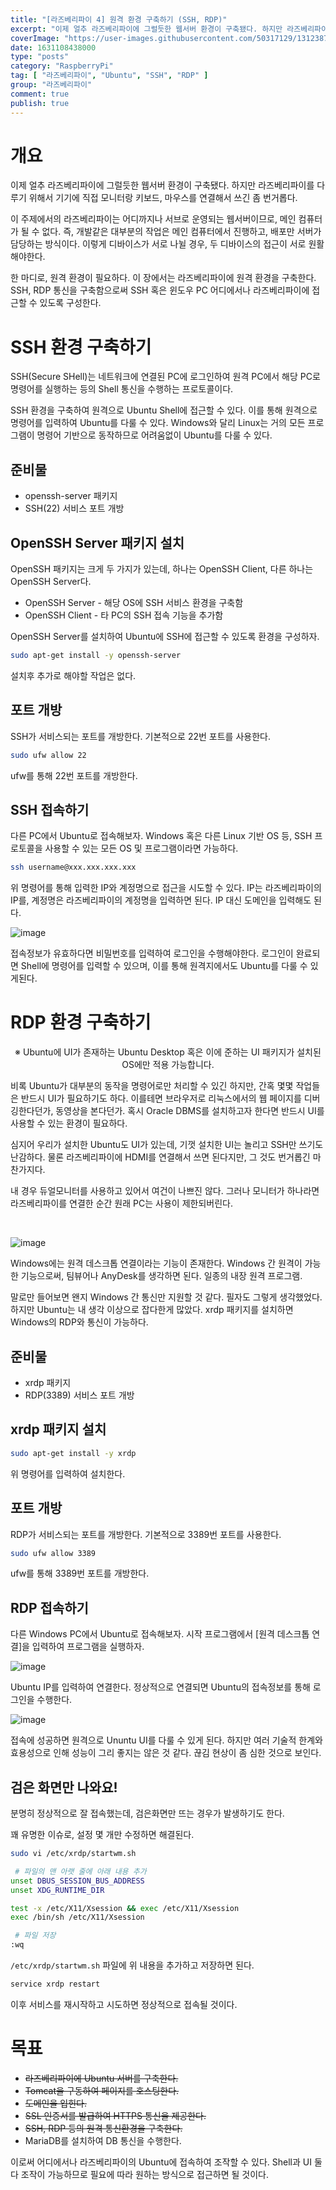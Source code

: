 ```yaml
---
title: "[라즈베리파이 4] 원격 환경 구축하기 (SSH, RDP)"
excerpt: "이제 얼추 라즈베리파이에 그럴듯한 웹서버 환경이 구축됐다. 하지만 라즈베리파이를 다루기 위해서 기기에 직접 모니터랑 키보드, 마우스를 연결해서 쓰긴 좀 번거롭다. 이 주제에서의 라즈베리파이는 어디까지나 서브로 운영되는 웹서버이므로, 메인 컴퓨터가 될 수 없다. 즉, 개발같은 대부분의 작업은 메인 컴퓨터에서 진행하고, 배포만 서버가 담당하는 방식이다. 이렇게 디바이스가 서로 나뉠 경우, 두 디바이스의 접근이 서로 원활해야한다. 한 마디로, 원격 환경이 필요하다. 이 장에서는 라즈베리파이에 원격 환경을 구축한다. SSH, RDP 통신을 구축함으로써 SSH 혹은 윈도우 PC 어디에서나 라즈베리파이에 접근할 수 있도록 구성한다."
coverImage: "https://user-images.githubusercontent.com/50317129/131238727-666f2aaa-d759-4f62-af73-3856086da73d.png"
date: 1631108438000
type: "posts"
category: "RaspberryPi"
tag: [ "라즈베리파이", "Ubuntu", "SSH", "RDP" ]
group: "라즈베리파이"
comment: true
publish: true
---
```


# 개요

이제 얼추 라즈베리파이에 그럴듯한 웹서버 환경이 구축됐다. 하지만 라즈베리파이를 다루기 위해서 기기에 직접 모니터랑 키보드, 마우스를 연결해서 쓰긴 좀 번거롭다.

이 주제에서의 라즈베리파이는 어디까지나 서브로 운영되는 웹서버이므로, 메인 컴퓨터가 될 수 없다. 즉, 개발같은 대부분의 작업은 메인 컴퓨터에서 진행하고, 배포만 서버가 담당하는 방식이다. 이렇게 디바이스가 서로 나뉠 경우, 두 디바이스의 접근이 서로 원활해야한다.

한 마디로, 원격 환경이 필요하다. 이 장에서는 <span class="amber-600">라즈베리파이에 원격 환경을 구축</span>한다. <span class="blue-400">SSH</span>, <span class="blue-400">RDP</span> 통신을 구축함으로써 SSH 혹은 윈도우 PC 어디에서나 라즈베리파이에 접근할 수 있도록 구성한다.

# SSH 환경 구축하기

<span class="blue-400">SSH(Secure SHell)</span>는 네트워크에 연결된 PC에 로그인하여 원격 PC에서 해당 PC로 명령어를 실행하는 등의 Shell 통신을 수행하는 프로토콜이다.

SSH 환경을 구축하여 원격으로 Ubuntu Shell에 접근할 수 있다. 이를 통해 원격으로 명령어를 입력하여 Ubuntu를 다룰 수 있다. Windows와 달리 Linux는 거의 모든 프로그램이 명령어 기반으로 동작하므로 어려움없이 Ubuntu를 다룰 수 있다.

## 준비물

* openssh-server 패키지
* SSH(22) 서비스 포트 개방

## OpenSSH Server 패키지 설치

OpenSSH 패키지는 크게 두 가지가 있는데, 하나는 OpenSSH Client, 다른 하나는 OpenSSH Server다.

* <span class="teal-500">OpenSSH Server</span> - 해당 OS에 SSH 서비스 환경을 구축함
* <span class="teal-500">OpenSSH Client</span> - 타 PC의 SSH 접속 기능을 추가함

OpenSSH Server를 설치하여 Ubuntu에 SSH에 접근할 수 있도록 환경을 구성하자.

``` bash
sudo apt-get install -y openssh-server
```

설치후 추가로 해야할 작업은 없다.

## 포트 개방

SSH가 서비스되는 포트를 개방한다. 기본적으로 22번 포트를 사용한다.

``` bash
sudo ufw allow 22
```

ufw를 통해 22번 포트를 개방한다.

## SSH 접속하기

다른 PC에서 Ubuntu로 접속해보자. Windows 혹은 다른 Linux 기반 OS 등, SSH 프로토콜을 사용할 수 있는 모든 OS 및 프로그램이라면 가능하다.

``` bash
ssh username@xxx.xxx.xxx.xxx
```

위 명령어를 통해 입력한 IP와 계정명으로 접근을 시도할 수 있다. IP는 라즈베리파이의 IP를, 계정명은 라즈베리파이의 계정명을 입력하면 된다. IP 대신 도메인을 입력해도 된다.

![image](https://user-images.githubusercontent.com/50317129/132518427-796d71c2-7331-4a99-8d7f-65eef29344bb.png)

접속정보가 유효하다면 비밀번호를 입력하여 로그인을 수행해야한다. 로그인이 완료되면 Shell에 명령어를 입력할 수 있으며, 이를 통해 원격지에서도 Ubuntu를 다룰 수 있게된다.

# RDP 환경 구축하기

<p class="red-500" align="center">※ Ubuntu에 UI가 존재하는 Ubuntu Desktop 혹은 이에 준하는 UI 패키지가 설치된 OS에만 적용 가능합니다.</p>

비록 Ubuntu가 대부분의 동작을 명령어로만 처리할 수 있긴 하지만, 간혹 몇몇 작업들은 반드시 UI가 필요하기도 하다. 이를테면 브라우저로 리눅스에서의 웹 페이지를 디버깅한다던가, 동영상을 본다던가. 혹시 Oracle DBMS를 설치하고자 한다면 반드시 UI를 사용할 수 있는 환경이 필요하다.

심지어 우리가 설치한 Ubuntu도 UI가 있는데, 기껏 설치한 UI는 놀리고 SSH만 쓰기도 난감하다. 물론 라즈베리파이에 HDMI를 연결해서 쓰면 된다지만, 그 것도 번거롭긴 마찬가지다.

내 경우 듀얼모니터를 사용하고 있어서 여건이 나쁘진 않다. 그러나 모니터가 하나라면 라즈베리파이를 연결한 순간 원래 PC는 사용이 제한되버린다.

<br />

![image](https://user-images.githubusercontent.com/50317129/132518566-fb8858ce-0b0c-4483-9a84-c3dc718f3e5f.png)

Windows에는 <span class="blue-400">원격 데스크톱 연결</span>이라는 기능이 존재한다. Windows 간 원격이 가능한 기능으로써, 팀뷰어나 AnyDesk를 생각하면 된다. 일종의 내장 원격 프로그램.

말로만 들어보면 왠지 Windows 간 통신만 지원할 것 같다. 필자도 그렇게 생각했었다. 하지만 Ubuntu는 내 생각 이상으로 잡다한게 많았다. xrdp 패키지를 설치하면 Windows의 RDP와 통신이 가능하다.

## 준비물

* xrdp 패키지
* RDP(3389) 서비스 포트 개방

## xrdp 패키지 설치

``` bash
sudo apt-get install -y xrdp
```

위 명령어를 입력하여 설치한다.

## 포트 개방

RDP가 서비스되는 포트를 개방한다. 기본적으로 3389번 포트를 사용한다.

``` bash
sudo ufw allow 3389
```

ufw를 통해 3389번 포트를 개방한다.

## RDP 접속하기

다른 Windows PC에서 Ubuntu로 접속해보자. 시작 프로그램에서 <span class="blue-400">[원격 데스크톱 연결]</span>을 입력하여 프로그램을 실행하자.

![image](https://user-images.githubusercontent.com/50317129/132518999-0293653c-ccef-4181-a084-71022f83fc47.png)

Ubuntu IP를 입력하여 연결한다. 정상적으로 연결되면 Ubuntu의 접속정보를 통해 로그인을 수행한다.

![image](https://user-images.githubusercontent.com/50317129/132519253-e4ec536d-d6a4-4fea-8905-50451a892a5b.png)

접속에 성공하면 원격으로 Ununtu UI를 다룰 수 있게 된다. 하지만 여러 기술적 한계와 효용성으로 인해 성능이 그리 좋지는 않은 것 같다. 끊김 현상이 좀 심한 것으로 보인다.

## 검은 화면만 나와요!

분명히 정상적으로 잘 접속했는데, <span class="red-500">검은화면만 뜨는 경우가 발생</span>하기도 한다.

꽤 유명한 이슈로, 설정 몇 개만 수정하면 해결된다.

``` bash
sudo vi /etc/xrdp/startwm.sh

 # 파일의 맨 아랫 줄에 아래 내용 추가
unset DBUS_SESSION_BUS_ADDRESS
unset XDG_RUNTIME_DIR

test -x /etc/X11/Xsession && exec /etc/X11/Xsession
exec /bin/sh /etc/X11/Xsession

 # 파일 저장
:wq
```

`/etc/xrdp/startwm.sh` 파일에 위 내용을 추가하고 저장하면 된다.

``` bash
service xrdp restart
```

이후 서비스를 재시작하고 시도하면 정상적으로 접속될 것이다.

# 목표

* <del class="grey-400">라즈베리파이에 Ubuntu 서버를 구축한다.</del>
* <del class="grey-400">Tomcat을 구동하여 페이지를 호스팅한다.</del>
* <del class="grey-400">도메인을 입힌다.</del>
* <del class="grey-400">SSL 인증서를 발급하여 HTTPS 통신을 제공한다.</del>
* <del class="grey-400">SSH, RDP 등의 원격 통신환경을 구축한다.</del>
* MariaDB를 설치하여 DB 통신을 수행한다.

이로써 어디에서나 라즈베리파이의 Ubuntu에 접속하여 조작할 수 있다. Shell과 UI 둘 다 조작이 가능하므로 필요에 따라 원하는 방식으로 접근하면 될 것이다.